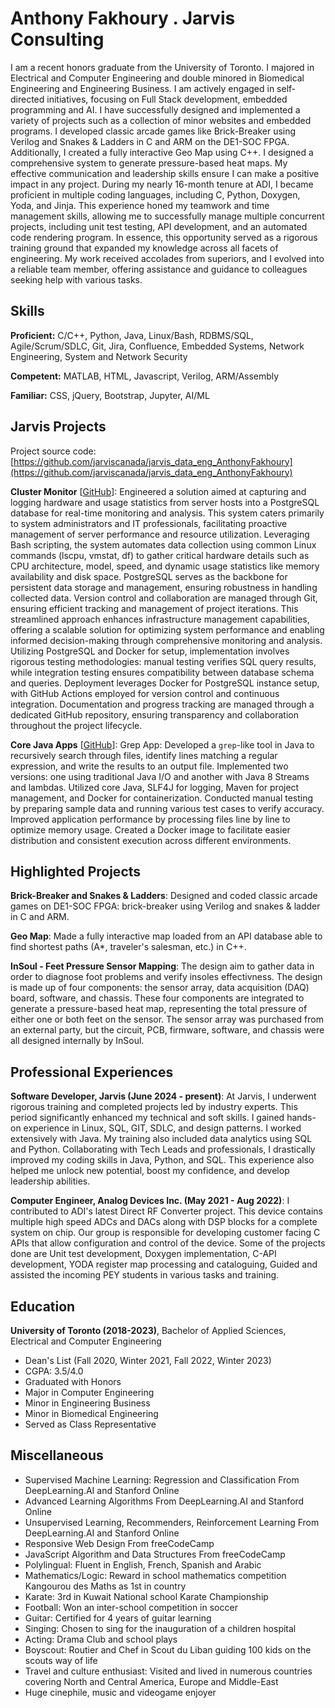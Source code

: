 # Anthony Fakhoury . Jarvis Consulting

I am a recent honors graduate from the University of Toronto. I majored in Electrical and Computer Engineering and double minored in Biomedical Engineering and Engineering Business. I am actively engaged in self-directed initiatives, focusing on Full Stack development, embedded programming and AI. I have successfully designed and implemented a variety of projects such as a collection of minor websites and embedded programs. I developed classic arcade games like Brick-Breaker using Verilog and Snakes & Ladders in C and ARM on the DE1-SOC FPGA. Additionally, I created a fully interactive Geo Map using C++. I designed a comprehensive system to generate pressure-based heat maps. My effective communication and leadership skills ensure I can make a positive impact in any project. During my nearly 16-month tenure at ADI, I became proficient in multiple coding languages, including C, Python, Doxygen, Yoda, and Jinja. This experience honed my teamwork and time management skills, allowing me to successfully manage multiple concurrent projects, including unit test testing, API development, and an automated code rendering program. In essence, this opportunity served as a rigorous training ground that expanded my knowledge across all facets of engineering. My work received accolades from superiors, and I evolved into a reliable team member, offering assistance and guidance to colleagues seeking help with various tasks.

## Skills

**Proficient:** C/C++, Python, Java, Linux/Bash, RDBMS/SQL, Agile/Scrum/SDLC, Git, Jira, Confluence, Embedded Systems, Network Engineering, System and Network Security

**Competent:** MATLAB, HTML, Javascript, Verilog, ARM/Assembly

**Familiar:** CSS, jQuery, Bootstrap, Jupyter, AI/ML

## Jarvis Projects

Project source code: [https://github.com/jarviscanada/jarvis_data_eng_AnthonyFakhoury](https://github.com/jarviscanada/jarvis_data_eng_AnthonyFakhoury)


**Cluster Monitor** [[GitHub](https://github.com/jarviscanada/jarvis_data_eng_AnthonyFakhoury/tree/master/linux_sql)]: Engineered a solution aimed at capturing and logging hardware and usage statistics from server hosts into a PostgreSQL database for real-time monitoring and analysis. This system caters primarily to system administrators and IT professionals, facilitating proactive management of server performance and resource utilization. Leveraging Bash scripting, the system automates data collection using common Linux commands (lscpu, vmstat, df) to gather critical hardware details such as CPU architecture, model, speed, and dynamic usage statistics like memory availability and disk space. PostgreSQL serves as the backbone for persistent data storage and management, ensuring robustness in handling collected data. Version control and collaboration are managed through Git, ensuring efficient tracking and management of project iterations. This streamlined approach enhances infrastructure management capabilities, offering a scalable solution for optimizing system performance and enabling informed decision-making through comprehensive monitoring and analysis. Utilizing PostgreSQL and Docker for setup, implementation involves rigorous testing methodologies: manual testing verifies SQL query results, while integration testing ensures compatibility between database schema and queries. Deployment leverages Docker for PostgreSQL instance setup, with GitHub Actions employed for version control and continuous integration. Documentation and progress tracking are managed through a dedicated GitHub repository, ensuring transparency and collaboration throughout the project lifecycle.

**Core Java Apps** [[GitHub](https://github.com/jarviscanada/jarvis_data_eng_AnthonyFakhoury/tree/master/core_java)]: Grep App: Developed a `grep`-like tool in Java to recursively search through files, identify lines matching a regular expression, and write the results to an output file. Implemented two versions: one using traditional Java I/O and another with Java 8 Streams and lambdas. Utilized core Java, SLF4J for logging, Maven for project management, and Docker for containerization. Conducted manual testing by preparing sample data and running various test cases to verify accuracy. Improved application performance by processing files line by line to optimize memory usage. Created a Docker image to facilitate easier distribution and consistent execution across different environments.


## Highlighted Projects
**Brick-Breaker and Snakes & Ladders**: Designed and coded classic arcade games on DE1-SOC FPGA: brick-breaker using Verilog and snakes & ladder in C and ARM.

**Geo Map**: Made a fully interactive map loaded from an API database able to find shortest paths (A*, traveler's salesman, etc.) in C++.

**InSoul - Feet Pressure Sensor Mapping**: The design aim to gather data in order to diagnose foot problems and verify insoles effectivness. The design is made up of four components: the sensor array, data acquisition (DAQ) board, software, and chassis. These four components are integrated to generate a pressure-based heat map, representing the total pressure of either one or both feet on the sensor. The sensor array was purchased from an external party, but the circuit, PCB, firmware, software, and chassis were all designed internally by InSoul.


## Professional Experiences

**Software Developer, Jarvis (June 2024 - present)**: At Jarvis, I underwent rigorous training and completed projects led by industry experts. This period significantly enhanced my technical and soft skills. I gained hands-on experience in Linux, SQL, GIT, SDLC, and design patterns. I worked extensively with Java. My training also included data analytics using SQL and Python. Collaborating with Tech Leads and professionals, I drastically improved my coding skills in Java, Python, and SQL. This experience also helped me unlock new potential, boost my confidence, and develop leadership abilities.

**Computer Engineer, Analog Devices Inc. (May 2021 - Aug 2022)**: I contributed to ADI's latest Direct RF Converter project. This device contains multiple high speed ADCs and DACs along with DSP blocks for a complete system on chip. Our group is responsible for developing customer facing C APIs that allow configuration and control of the device. Some of the projects done are Unit test development, Doxygen implementation, C-API development, YODA register map processing and cataloguing, Guided and assisted the incoming PEY students in various tasks and training.


## Education
**University of Toronto (2018-2023)**, Bachelor of Applied Sciences, Electrical and Computer Engineering
- Dean's List (Fall 2020, Winter 2021, Fall 2022, Winter 2023)
- CGPA: 3.5/4.0
- Graduated with Honors
- Major in Computer Engineering
- Minor in Engineering Business
- Minor in Biomedical Engineering
- Served as Class Representative


## Miscellaneous
- Supervised Machine Learning: Regression and Classification From DeepLearning.AI and Stanford Online
- Advanced Learning Algorithms From DeepLearning.AI and Stanford Online
- Unsupervised Learning, Recommenders, Reinforcement Learning From DeepLearning.AI and Stanford Online
- Responsive Web Design From freeCodeCamp
- JavaScript Algorithm and Data Structures From freeCodeCamp
- Polylingual: Fluent in English, French, Spanish and Arabic
- Mathematics/Logic: Reward in school mathematics competition Kangourou des Maths as 1st in country
- Karate: 3rd in Kuwait National school Karate Championship
- Football: Won an inter-school competition in soccer
- Guitar: Certified for 4 years of guitar learning
- Singing: Chosen to sing for the inauguration of a children hospital
- Acting: Drama Club and school plays
- Boyscout: Routier and Chef in Scout du Liban guiding 100 kids on the scouts way of life
- Travel and culture enthusiast: Visited and lived in numerous countries covering North and Central America, Europe and Middle-East
- Huge cinephile, music and videogame enjoyer